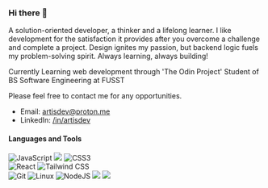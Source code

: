 ### Hi there 👋

A solution-oriented developer, a thinker and a lifelong learner. I like development for the satisfaction it provides after you overcome a challenge and complete a project. Design ignites my passion, but backend logic fuels my problem-solving spirit. Always learning, always building! 

Currently Learning web development through 'The Odin Project'
Student of BS Software Engineering at FUSST

Please feel free to contact me for any opportunities.

- Email: artisdev@proton.me
- LinkedIn: <a href="https://linkedin.com/in/artisdev" target=_blank>/in/artisdev</a>

#### Languages and Tools

<div>
  <img src="https://img.shields.io/badge/JavaScript-F7DF1E?logo=javascript&logoColor=000&style=flat" alt="JavaScript">
  <img src="https://img.shields.io/badge/HTML5-E34F26?style=for-the-badge&logo=html5&logoColor=white">
  <img src="https://img.shields.io/badge/CSS3-1572B6?logo=css3&logoColor=fff&style=flat" alt="CSS3"><br>
  <img src="https://img.shields.io/badge/React-61DAFB?logo=react&logoColor=000&style=flat" alt="React">
  <img src="https://img.shields.io/badge/Tailwind%20CSS-06B6D4?logo=tailwindcss&logoColor=fff&style=flat" alt="Tailwind CSS"><br>
  <img src="https://img.shields.io/badge/Git-F05032?logo=git&logoColor=fff&style=flat" alt="Git">
  <img src="https://img.shields.io/badge/Linux-FCC624?logo=linux&logoColor=000&style=flat" alt="Linux">
   <img src="https://img.shields.io/badge/NodeJS-C21325?logo=nodejs&logoColor=fff&style=flat" alt="NodeJS">
  <img src="https://img.shields.io/badge/C%2B%2B-00599C?style=for-the-badge&logo=c%2B%2B&logoColor=white">
  <img src="https://img.shields.io/badge/Java-ED8B00?style=for-the-badge&logo=openjdk&logoColor=white">

</div>

